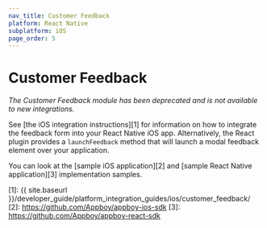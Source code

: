 ```yaml
---
nav_title: Customer Feedback
platform: React Native
subplatform: iOS
page_order: 5
---
```

# Customer Feedback

_The Customer Feedback module has been deprecated and is not available to new integrations._

See [the iOS integration instructions][1] for information on how to integrate the feedback form into your React Native iOS app. Alternatively, the React plugin provides a `launchFeedback` method that will launch a modal feedback element over your application.

You can look at the [sample iOS application][2]  and [sample React Native application][3]  implementation samples.

[1]: {{ site.baseurl }}/developer_guide/platform_integration_guides/ios/customer_feedback/
[2]: https://github.com/Appboy/appboy-ios-sdk
[3]: https://github.com/Appboy/appboy-react-sdk
